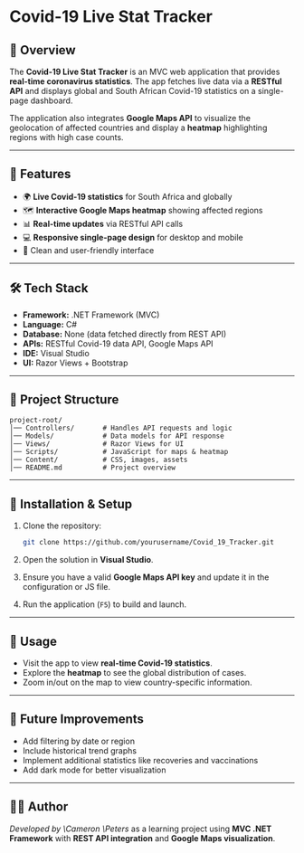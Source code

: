 # Covid-19 Live Stat Tracker

## 📌 Overview

The **Covid-19 Live Stat Tracker** is an MVC web application that provides **real-time coronavirus statistics**. The app fetches live data via a **RESTful API** and displays global and South African Covid-19 statistics on a single-page dashboard.

The application also integrates **Google Maps API** to visualize the geolocation of affected countries and display a **heatmap** highlighting regions with high case counts.

---

## 🚀 Features

* 🌍 **Live Covid-19 statistics** for South Africa and globally
* 🗺️ **Interactive Google Maps heatmap** showing affected regions
* 📊 **Real-time updates** via RESTful API calls
* 💻 **Responsive single-page design** for desktop and mobile
* 🔹 Clean and user-friendly interface

---

## 🛠️ Tech Stack

* **Framework:** .NET Framework (MVC)
* **Language:** C#
* **Database:** None (data fetched directly from REST API)
* **APIs:** RESTful Covid-19 data API, Google Maps API
* **IDE:** Visual Studio
* **UI:** Razor Views + Bootstrap

---

## 📂 Project Structure

```
project-root/
│── Controllers/       # Handles API requests and logic
│── Models/            # Data models for API response
│── Views/             # Razor Views for UI
│── Scripts/           # JavaScript for maps & heatmap
│── Content/           # CSS, images, assets
│── README.md          # Project overview
```

---

## 🔧 Installation & Setup

1. Clone the repository:

   ```bash
   git clone https://github.com/yourusername/Covid_19_Tracker.git
   ```
2. Open the solution in **Visual Studio**.
3. Ensure you have a valid **Google Maps API key** and update it in the configuration or JS file.
4. Run the application (`F5`) to build and launch.

---

## 🎯 Usage

* Visit the app to view **real-time Covid-19 statistics**.
* Explore the **heatmap** to see the global distribution of cases.
* Zoom in/out on the map to view country-specific information.

---

## 📖 Future Improvements

* Add filtering by date or region
* Include historical trend graphs
* Implement additional statistics like recoveries and vaccinations
* Add dark mode for better visualization

---

## 👩‍💻 Author

*Developed by \Cameron \Peters* as a learning project using **MVC .NET Framework** with **REST API integration** and **Google Maps visualization**.
